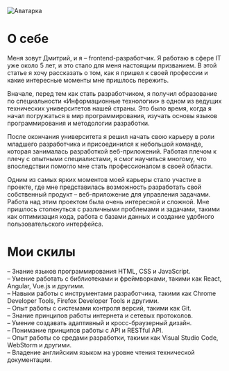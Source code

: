 ![Аватарка](https://static.baza.farpost.ru/v/1592351440941_bulletin)

# **О себе**

Меня зовут Дмитрий, и я – frontend-разработчик. Я работаю в сфере IT уже около 5 лет, и это стало для меня настоящим призванием. В этой статье я хочу рассказать о том, как я пришел к своей профессии и какие интересные моменты мне пришлось пережить.

Вначале, перед тем как стать разработчиком, я получил образование по специальности «Информационные технологии» в одном из ведущих технических университетов нашей страны. Это было время, когда я начал погружаться в мир программирования, изучать основы языков программирования и методологии разработки.

После окончания университета я решил начать свою карьеру в роли младшего разработчика и присоединился к небольшой команде, которая занималась разработкой веб-приложений. Работая плечом к плечу с опытными специалистами, я смог научиться многому, что впоследствии помогло мне стать профессионалом в своей области.

Одним из самых ярких моментов моей карьеры стало участие в проекте, где мне представилась возможность разработать свой собственный продукт – веб-приложение для управления задачами. Работа над этим проектом была очень интересной и сложной. Мне пришлось столкнуться с различными проблемами и задачами, такими как оптимизация кода, работа с базами данных и создание удобного пользовательского интерфейса.

# **Мои скилы**

– Знание языков программирования HTML, CSS и JavaScript.  
– Умение работать с библиотеками и фреймворками, такими как React, Angular, Vue.js и другими.  
– Навыки работы с инструментами разработчика, такими как Chrome Developer Tools, Firefox Developer Tools и другими.  
– Опыт работы с системами контроля версий, такими как Git.  
– Знание принципов работы интернета и сетевых протоколов.  
– Умение создавать адаптивный и кросс-браузерный дизайн.  
– Понимание принципов работы с API и RESTful API.  
– Опыт работы со средами разработки, такими как Visual Studio Code, WebStorm и другими.  
– Владение английским языком на уровне чтения технической документации.
